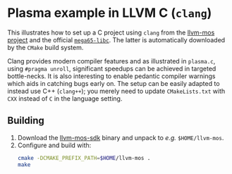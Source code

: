 # Plasma example in LLVM C (`clang`)

This illustrates how to set up a C project using `clang` from the
[llvm-mos project](https://llvm-mos.org/wiki/Welcome)
and the official [`mega65-libc`](https://github.com/MEGA65/mega65-libc).
The latter is automatically downloaded by the `CMake` build system.

Clang provides modern compiler features and as illustrated in `plasma.c`,
using `#pragma unroll`, significant speedups can be achieved in targeted
bottle-necks.
It is also interesting to enable pedantic compiler warnings which aids in catching
bugs early on.
The setup can be easily adapted to instead use C++ (`clang++`); you merely need to
update `CMakeLists.txt` with `CXX` instead of `C` in the language setting.

## Building

1. Download the [llvm-mos-sdk](https://github.com/llvm-mos/llvm-mos-sdk/releases) binary
   and unpack to _e.g._ `$HOME/llvm-mos`.
2. Configure and build with:
   ~~~ bash
   cmake -DCMAKE_PREFIX_PATH=$HOME/llvm-mos . 
   make
   ~~~
